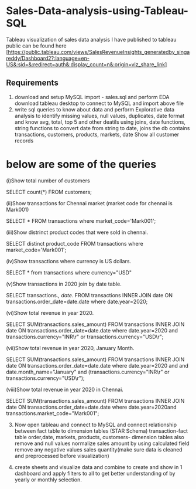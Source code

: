 # Sales-Data-analysis-using-Tableau-SQL
Tableau visualization of sales data analysis I have published to tableau public can be found here [https://public.tableau.com/views/SalesRevenueInsights_generatedby_singareddy/Dashboard2?:language=en-US&:sid=&:redirect=auth&:display_count=n&:origin=viz_share_link]

## Requirements
01. download and setup MySQL
   import - sales.sql and perform EDA
    download tableau desktop to connect to MySQL and import above file
3. write sql queries to know about data and perform Explorative data analysis to identify missing values, null values, duplicates, date format and
    know avg, total, top 5 and other deatils using joins, date functions, string functions to convert date from string to date, joins
    the db contains transactions, customers, products, markets, date
   Show all customer records
# below are some of the queries

(i)Show total number of customers

SELECT count(*) FROM customers;

(ii)Show transactions for Chennai market (market code for chennai is Mark001)

SELECT * FROM transactions where market_code='Mark001';

(iii)Show distrinct product codes that were sold in chennai.

SELECT distinct product_code FROM transactions where market_code='Mark001';

(iv)Show transactions where currency is US dollars.

SELECT * from transactions where currency="USD"

(v)Show transactions in 2020 join by date table.

SELECT transactions.*, date.* FROM transactions INNER JOIN date ON transactions.order_date=date.date where date.year=2020;

(vi)Show total revenue in year 2020.

SELECT SUM(transactions.sales_amount) FROM transactions INNER JOIN date ON transactions.order_date=date.date where date.year=2020 and transactions.currency="INR\r" or transactions.currency="USD\r";

(vii)Show total revenue in year 2020, January Month.

SELECT SUM(transactions.sales_amount) FROM transactions INNER JOIN date ON transactions.order_date=date.date where date.year=2020 and and date.month_name="January" and (transactions.currency="INR\r" or transactions.currency="USD\r");

(viii)Show total revenue in year 2020 in Chennai.

SELECT SUM(transactions.sales_amount) FROM transactions INNER JOIN date ON transactions.order_date=date.date where date.year=2020and transactions.market_code="Mark001";

03. Now open tableau and connect to MySQL and connect relationship between fact table to dimension tables (STAR Schema)
    transaction-fact table
    order,date, markets, products, customers- dimension tables
    also remove and null values
    normalize sales amount by using calculated field
    remove any negative values sales quantity(make sure data is cleaned and preprocessed before visualization)
    
5. create sheets and visualize data and combine to create and show in 1 dashboard and apply filters to all to get better understanding of by yearly or monthly selection.
